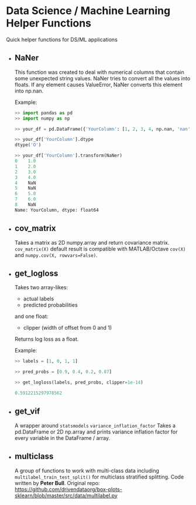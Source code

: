 # Data Science / Machine Learning Helper Functions
Quick helper functions for DS/ML applications

* ## NaNer
  This function was created to deal with numerical columns that contain some unexpected string values. 
  NaNer tries to convert all the values into floats. If any element causes ValueError, NaNer converts this element into np.nan.
  
  Example:
  ```python
  >> import pandas as pd
  >> import numpy as np
  
  >> your_df = pd.DataFrame({'YourColumn': [1, 2, 3, 4, np.nan, 'nan', 5, 6, 'unknown']})
  
  >> your_df['YourColumn'].dtype
  dtype('O')
  
  >> your_df['YourColumn'].transform(NaNer)
  0    1.0
  1    2.0
  2    3.0
  3    4.0
  4    NaN
  5    NaN
  6    5.0
  7    6.0
  8    NaN
  Name: YourColumn, dtype: float64
  ```
  
* ## cov_matrix
  Takes a matrix as 2D numpy.array and return covariance matrix. ```cov_matrix(X)``` default result is compatible with MATLAB/Octave ```cov(X)``` and ```numpy.cov(X, rowvars=False)```.
  
* ## get_logloss
  Takes two array-likes: 
    * actual labels 
    * predicted probabilities
    
  and one float:
    * clipper (width of offset from 0 and 1)
    
  Returns log loss as a float.
 
 
  Example:
  ```python
  >> labels = [1, 0, 1, 1]
  
  >> pred_probs = [0.9, 0.4, 0.2, 0.87]

  >> get_logloss(labels, pred_probs, clipper=1e-14)

  0.5912215297978562
  ```
* ## get_vif

  A wrapper around ```statsmodels``` ```variance_inflation_factor```
  Takes a pd.DataFrame or 2D np.array and prints variance inflation factor for every variable in the DataFrame / array.
  
* ## multiclass
  A group of functions to work with multi-class data including ```multilabel_train_test_split()``` for multiclass stratified splitting.
  Code written by **Peter Bull**. Original repo: https://github.com/drivendataorg/box-plots-sklearn/blob/master/src/data/multilabel.py
